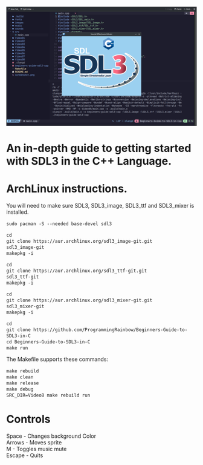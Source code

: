 ![Screenshot](screenshot.png)

# An in-depth guide to getting started with SDL3 in the C++ Language.

# ArchLinux instructions.
You will need to make sure SDL3, SDL3_image, SDL3_ttf and SDL3_mixer is installed.
```
sudo pacman -S --needed base-devel sdl3
```
```
cd
git clone https://aur.archlinux.org/sdl3_image-git.git
sdl3_image-git
makepkg -i
```
```
cd
git clone https://aur.archlinux.org/sdl3_ttf-git.git
sdl3_ttf-git
makepkg -i
```
```
cd
git clone https://aur.archlinux.org/sdl3_mixer-git.git
sdl3_mixer-git
makepkg -i
```
```
cd
git clone https://github.com/ProgrammingRainbow/Beginners-Guide-to-SDL3-in-C
cd Beginners-Guide-to-SDL3-in-C
make run
```
The Makefile supports these commands:
```
make rebuild
make clean
make release
make debug
SRC_DIR=Video8 make rebuild run
```
# Controls
Space - Changes background Color\
Arrows - Moves sprite\
M - Toggles music mute\
Escape - Quits

